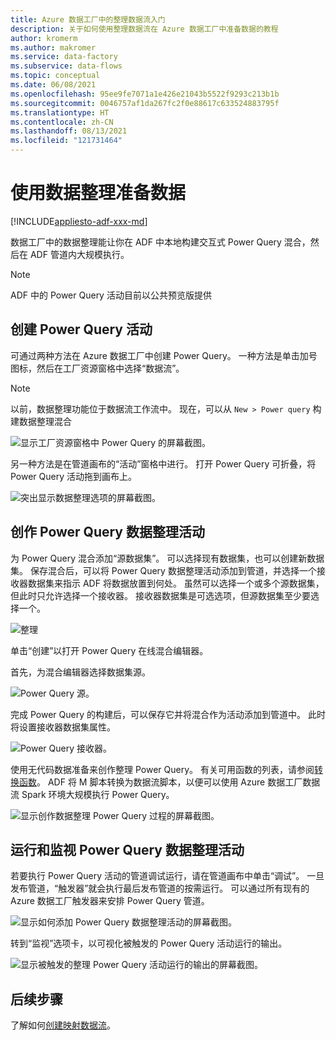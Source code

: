 ```yaml
---
title: Azure 数据工厂中的整理数据流入门
description: 关于如何使用整理数据流在 Azure 数据工厂中准备数据的教程
author: kromerm
ms.author: makromer
ms.service: data-factory
ms.subservice: data-flows
ms.topic: conceptual
ms.date: 06/08/2021
ms.openlocfilehash: 95ee9fe7071a1e426e21043b5522f9293c213b1b
ms.sourcegitcommit: 0046757af1da267fc2f0e88617c633524883795f
ms.translationtype: HT
ms.contentlocale: zh-CN
ms.lasthandoff: 08/13/2021
ms.locfileid: "121731464"
---
```

# <a name="prepare-data-with-data-wrangling"></a>使用数据整理准备数据

[!INCLUDE[appliesto-adf-xxx-md](includes/appliesto-adf-xxx-md.md)]

数据工厂中的数据整理能让你在 ADF 中本地构建交互式 Power Query 混合，然后在 ADF 管道内大规模执行。

> [!NOTE]
> ADF 中的 Power Query 活动目前以公共预览版提供

## <a name="create-a-power-query-activity"></a>创建 Power Query 活动

可通过两种方法在 Azure 数据工厂中创建 Power Query。 一种方法是单击加号图标，然后在工厂资源窗格中选择“数据流”。

> [!NOTE]
> 以前，数据整理功能位于数据流工作流中。 现在，可以从 ```New > Power query``` 构建数据整理混合

![显示工厂资源窗格中 Power Query 的屏幕截图。](media/data-flow/power-query-wrangling.png)

另一种方法是在管道画布的“活动”窗格中进行。 打开 Power Query 可折叠，将 Power Query 活动拖到画布上。

![突出显示数据整理选项的屏幕截图。](media/data-flow/power-query-activity.png)

## <a name="author-a-power-query-data-wrangling-activity"></a>创作 Power Query 数据整理活动

为 Power Query 混合添加“源数据集”。 可以选择现有数据集，也可以创建新数据集。 保存混合后，可以将 Power Query 数据整理活动添加到管道，并选择一个接收器数据集来指示 ADF 将数据放置到何处。 虽然可以选择一个或多个源数据集，但此时只允许选择一个接收器。 接收器数据集是可选选项，但源数据集至少要选择一个。

![整理](media/wrangling-data-flow/tutorial4.png)

单击“创建”以打开 Power Query 在线混合编辑器。

首先，为混合编辑器选择数据集源。

![Power Query 源。](media/wrangling-data-flow/pq-new-source.png)

完成 Power Query 的构建后，可以保存它并将混合作为活动添加到管道中。 此时将设置接收器数据集属性。

![Power Query 接收器。](media/wrangling-data-flow/pq-new-sink.png)

使用无代码数据准备来创作整理 Power Query。 有关可用函数的列表，请参阅[转换函数](wrangling-functions.md)。 ADF 将 M 脚本转换为数据流脚本，以便可以使用 Azure 数据工厂数据流 Spark 环境大规模执行 Power Query。

![显示创作数据整理 Power Query 过程的屏幕截图。](media/wrangling-data-flow/tutorial6.png)

## <a name="running-and-monitoring-a-power-query-data-wrangling-activity"></a>运行和监视 Power Query 数据整理活动

若要执行 Power Query 活动的管道调试运行，请在管道画布中单击“调试”。 一旦发布管道，“触发器”就会执行最后发布管道的按需运行。 可以通过所有现有的 Azure 数据工厂触发器来安排 Power Query 管道。

![显示如何添加 Power Query 数据整理活动的屏幕截图。](media/data-flow/pq-activity-001.png)

转到“监视”选项卡，以可视化被触发的 Power Query 活动运行的输出。

![显示被触发的整理 Power Query 活动运行的输出的屏幕截图。](media/wrangling-data-flow/tutorial2.png)

## <a name="next-steps"></a>后续步骤

了解如何[创建映射数据流](tutorial-data-flow.md)。

